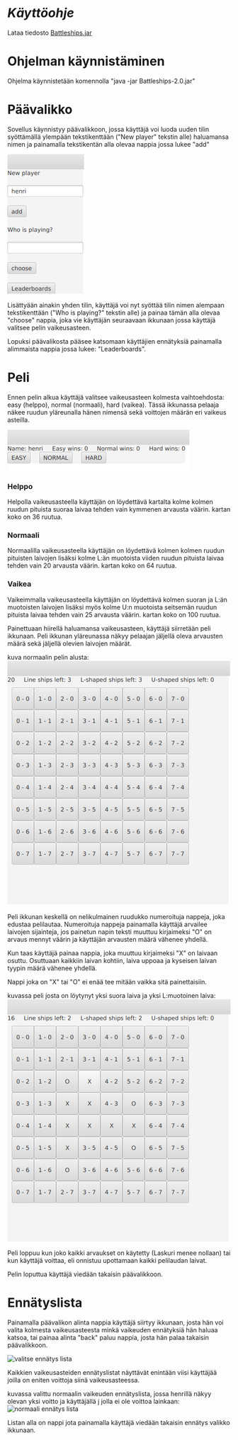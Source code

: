 # *Käyttöohje*

Lataa tiedosto [Battleships.jar](https://github.com/Radiant92/otm-harjoitustyo/releases/tag/viikko6)

# Ohjelman käynnistäminen

Ohjelma käynnistetään komennolla "java -jar Battleships-2.0.jar"

# Päävalikko

Sovellus käynnistyy päävalikkoon, jossa käyttäjä voi luoda uuden tilin syöttämällä ylempään
tekstikenttään ("New player" tekstin alle) haluamansa nimen ja painamalla tekstikentän alla olevaa nappia jossa lukee "add"

![päävalikko](päävalikko.png)

Lisättyään ainakin yhden tilin, käyttäjä voi nyt syöttää tilin nimen alempaan tekstikenttään ("Who is playing?" tekstin alle)
ja painaa tämän alla olevaa "choose" nappia, joka vie käyttäjän seuraavaan ikkunaan jossa käyttäjä
valitsee pelin vaikeusasteen.

Lopuksi päävalikosta pääsee katsomaan käyttäjien ennätyksiä painamalla alimmaista nappia jossa lukee: "Leaderboards". 


# Peli

Ennen pelin alkua käyttäjä valitsee vaikeusasteen kolmesta vaihtoehdosta: easy (helppo), normal (normaali), hard (vaikea).
Tässä ikkunassa pelaaja näkee ruudun yläreunalla hänen nimensä sekä voittojen määrän eri vaikeus asteilla.

![vaikeus aste valikko](vaikeusvalikko.png)

### Helppo

Helpolla vaikeusasteella käyttäjän on löydettävä kartalta kolme kolmen ruudun pituista suoraa laivaa tehden vain kymmenen
arvausta väärin.
kartan koko on 36 ruutua.

### Normaali

Normaalilla vaikeusasteella käyttäjän on löydettävä kolmen kolmen ruudun pituisten laivojen lisäksi kolme L:än muotoista
viiden ruudun pituista laivaa tehden vain 20 arvausta väärin.
kartan koko on 64 ruutua.

### Vaikea

Vaikeimmalla vaikeusasteella käyttäjän on löydettävä kolmen suoran ja L:än muotoisten laivojen lisäksi myös kolme 
U:n muotoista seitsemän ruudun pituista laivaa tehden vain 25 arvausta väärin.
kartan koko on 100 ruutua.


Painettuaan hiirellä haluamansa vaikeusasteen, käyttäjä siirretään peli ikkunaan.
Peli ikkunan yläreunassa näkyy pelaajan jäljellä oleva arvausten määrä sekä jäljellä olevien laivojen määrät.

kuva normaalin pelin alusta:
![normaali peli](normaali.png)

Peli ikkunan keskellä on nelikulmainen ruudukko numeroituja nappeja, joka edustaa pelilautaa.
Numeroituja nappeja painamalla käyttäjä arvailee laivojen sijainteja, jos painetun napin teksti muuttuu kirjaimeksi "O"
on arvaus mennyt väärin ja käyttäjän arvausten määrä vähenee yhdellä.

Kun taas käyttäjä painaa nappia, joka muuttuu kirjaimeksi "X" on laivaan osuttu.
Osuttuaan kaikkiin laivan kohtiin, laiva uppoaa ja kyseisen laivan tyypin määrä vähenee yhdellä.

Nappi joka on "X" tai "O" ei enää tee mitään vaikka sitä painettaisiin.

kuvassa peli josta on löytynyt yksi suora laiva ja yksi L:muotoinen laiva:
![peli kesken](kesken.png)

Peli loppuu kun joko kaikki arvaukset on käytetty (Laskuri menee nollaan) tai kun käyttäjä voittaa, eli onnistuu upottamaan
kaikki pelilaudan laivat.

Pelin loputtua käyttäjä viedään takaisin päävalikkoon.

# Ennätyslista

Painamalla päävalikon alinta nappia käyttäjä siirtyy ikkunaan, josta hän voi valita kolmesta vaikeusasteesta minkä
vaikeuden ennätyksiä hän haluaa katsoa, tai painaa alinta "back" paluu nappia, josta hän palaa takaisin päävalikkoon.

![valitse ennätys lista](valitseennätys.png)

Kaikkien vaikeusasteiden ennätyslistat näyttävät enintään viisi käyttäjää joilla on eniten voittoja siinä vaikeusasteessa.

kuvassa valittu normaalin vaikeuden ennätyslista, jossa henrillä näkyy olevan yksi voitto ja käyttäjällä j jolla ei ole voittoa
lainkaan:
![normaali ennätys lista](normaaliennätys)

Listan alla on nappi jota painamalla käyttäjä viedään takaisin ennätys valikko ikkunaan.
 


 



